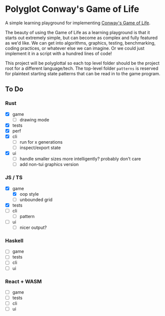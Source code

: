 # Polyglot Conway's Game of Life

A simple learning playground for implementing [Conway's Game of Life](https://en.wikipedia.org/wiki/Conway%27s_Game_of_Life).

The beauty of using the Game of Life as a learning playground is that it starts out extremely simple, but can become as complex and fully featured as we'd like. We can get into algorithms, graphics, testing, benchmarking, coding practices, or whatever else we can imagine. Or we could just implement it in a script with a hundred lines of code!

This project will be polyglottal so each top level folder should be the project root for a different language/tech. The top-level folder `patterns` is reserved for plaintext starting state patterns that can be read in to the game program.

## To Do

### Rust

- [x] game
  - [ ] drawing mode
- [x] tests
- [x] perf
- [x] cli
  - [ ] run for x generations
  - [ ] inspect/export state
- [x] ui
  - [ ] handle smaller sizes more intelligently? probably don't care
  - [ ] add non-tui graphics version

### JS / TS

- [x] game
  - [x] oop style
  - [ ] unbounded grid
- [x] tests
- [ ] cli
  - [ ] pattern
- [ ] ui
  - [ ] nicer output?

### Haskell

- [ ] game
- [ ] tests
- [ ] cli
- [ ] ui

### React + WASM

- [ ] game
- [ ] tests
- [ ] cli
- [ ] ui
